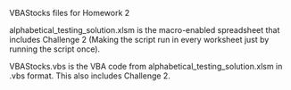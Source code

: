 VBAStocks files for Homework 2

alphabetical_testing_solution.xlsm is the macro-enabled spreadsheet that includes Challenge 2 (Making the script run in every worksheet just by running the script once).

VBAStocks.vbs is the VBA code from alphabetical_testing_solution.xlsm in .vbs format. This also includes Challenge 2.
